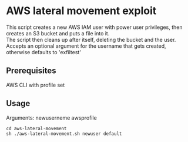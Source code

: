 # AWS lateral movement exploit
This script creates a new AWS IAM user with power user privileges, then creates an S3 bucket and puts a file into it.<br>
The script then cleans up after itself, deleting the bucket and the user.<br>
Accepts an optional argument for the username that gets created, otherwise defaults to 'exfiltest'<br>

## Prerequisites
AWS CLI with profile set

## Usage
Arguments: newuserneme awsprofile<br>
```
cd aws-lateral-movement
sh ./aws-lateral-movement.sh newuser default
```
